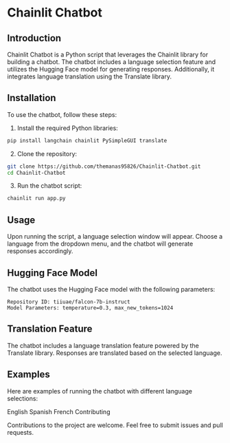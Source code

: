 # Chainlit Chatbot

## Introduction

Chainlit Chatbot is a Python script that leverages the Chainlit library for building a chatbot. The chatbot includes a language selection feature and utilizes the Hugging Face model for generating responses. Additionally, it integrates language translation using the Translate library.

## Installation

To use the chatbot, follow these steps:

1. Install the required Python libraries:

```bash
pip install langchain chainlit PySimpleGUI translate
```
2. Clone the repository:
```bash
git clone https://github.com/themanas95826/Chainlit-Chatbot.git
cd Chainlit-Chatbot
```
3. Run the chatbot script:
```bash
chainlit run app.py
```
## Usage

Upon running the script, a language selection window will appear. Choose a language from the dropdown menu, and the chatbot will generate responses accordingly.

## Hugging Face Model

The chatbot uses the Hugging Face model with the following parameters:

```
Repository ID: tiiuae/falcon-7b-instruct
Model Parameters: temperature=0.3, max_new_tokens=1024
```

## Translation Feature

The chatbot includes a language translation feature powered by the Translate library. Responses are translated based on the selected language.

## Examples
Here are examples of running the chatbot with different language selections:

English
Spanish
French
Contributing

Contributions to the project are welcome. Feel free to submit issues and pull requests.

